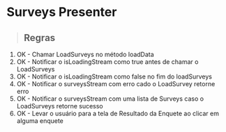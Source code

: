 # Surveys Presenter

> ## Regras
1. OK - Chamar LoadSurveys no método loadData
2. OK - Notificar o isLoadingStream como true antes de chamar o LoadSurveys
3. OK - Notificar o isLoadingStream como false no fim do loadSurveys
4. OK - Notificar o surveysStream com erro cado o LoadSurvey retorne erro
5. OK - Notificar o surveysStream com uma lista de Surveys caso o LoadSurveys retorne sucesso
6. OK - Levar o usuário para a tela de Resultado da Enquete ao clicar em alguma enquete